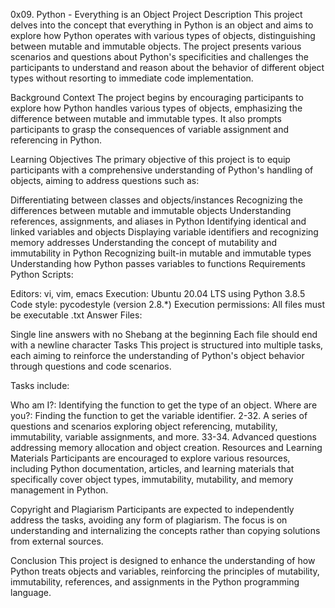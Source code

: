 0x09. Python - Everything is an Object
Project Description
This project delves into the concept that everything in Python is an object and aims to explore how Python operates with various types of objects, distinguishing between mutable and immutable objects. The project presents various scenarios and questions about Python's specificities and challenges the participants to understand and reason about the behavior of different object types without resorting to immediate code implementation.

Background Context
The project begins by encouraging participants to explore how Python handles various types of objects, emphasizing the difference between mutable and immutable types. It also prompts participants to grasp the consequences of variable assignment and referencing in Python.

Learning Objectives
The primary objective of this project is to equip participants with a comprehensive understanding of Python's handling of objects, aiming to address questions such as:

Differentiating between classes and objects/instances
Recognizing the differences between mutable and immutable objects
Understanding references, assignments, and aliases in Python
Identifying identical and linked variables and objects
Displaying variable identifiers and recognizing memory addresses
Understanding the concept of mutability and immutability in Python
Recognizing built-in mutable and immutable types
Understanding how Python passes variables to functions
Requirements
Python Scripts:

Editors: vi, vim, emacs
Execution: Ubuntu 20.04 LTS using Python 3.8.5
Code style: pycodestyle (version 2.8.*)
Execution permissions: All files must be executable
.txt Answer Files:

Single line answers with no Shebang at the beginning
Each file should end with a newline character
Tasks
This project is structured into multiple tasks, each aiming to reinforce the understanding of Python's object behavior through questions and code scenarios.

Tasks include:

Who am I?: Identifying the function to get the type of an object.
Where are you?: Finding the function to get the variable identifier.
2-32. A series of questions and scenarios exploring object referencing, mutability, immutability, variable assignments, and more.
33-34. Advanced questions addressing memory allocation and object creation.
Resources and Learning Materials
Participants are encouraged to explore various resources, including Python documentation, articles, and learning materials that specifically cover object types, immutability, mutability, and memory management in Python.

Copyright and Plagiarism
Participants are expected to independently address the tasks, avoiding any form of plagiarism. The focus is on understanding and internalizing the concepts rather than copying solutions from external sources.

Conclusion
This project is designed to enhance the understanding of how Python treats objects and variables, reinforcing the principles of mutability, immutability, references, and assignments in the Python programming language.
